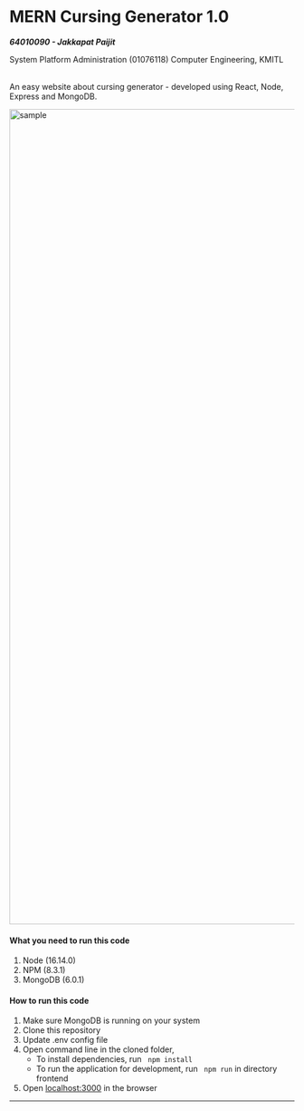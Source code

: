 # MERN Cursing Generator 1.0

***64010090 - Jakkapat Paijit***

System Platform Administration (01076118) Computer Engineering, KMITL<br><br>

An easy website about cursing generator - developed using React, Node, Express and MongoDB. 

<img width="1437" alt="sample" src="https://user-images.githubusercontent.com/86193685/198152199-d754f96f-9d7c-4355-a613-b0016f84039a.png">

#### What you need to run this code
1. Node (16.14.0)
2. NPM (8.3.1)
3. MongoDB (6.0.1)

####  How to run this code
1. Make sure MongoDB is running on your system 
2. Clone this repository
3. Update .env config file
4. Open command line in the cloned folder,
   - To install dependencies, run ```  npm install  ```
   - To run the application for development, run ```  npm run ``` in directory frontend
5. Open [localhost:3000](http://localhost:3000/) in the browser
---- 

